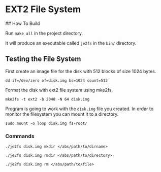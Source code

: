 # EXT2 File System

## How To Build

Run `make all` in the project directory.

It will produce an executable called `je2fs` in the `bin/` directory.

## Testing the File System

First create an image file for the disk with 512 blocks of size 1024 bytes.

```
dd if=/dev/zero of=disk.img bs=1024 count=512
```

Format the disk with ext2 file system using mke2fs.

```
mke2fs -t ext2 -b 2048 -N 64 disk.img
```

Program is going to work with the `disk.img` file you created.
In order to monitor the filesystem you can mount it to a directory.

```
sudo mount -o loop disk.img fs-root/
```

### Commands


```
./je2fs disk.img mkdir </abs/path/to/dirname>
```

```
./je2fs disk.img rmdir </abs/path/to/directory>
```

```
./je2fs disk.img rm </abs/path/to/file>
```

